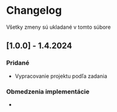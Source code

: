 # Changelog

Všetky zmeny sú ukladané v tomto súbore

## [1.0.0] - 1.4.2024

### Pridané

- Vypracovanie projektu podľa zadania

### Obmedzenia implementácie

- 